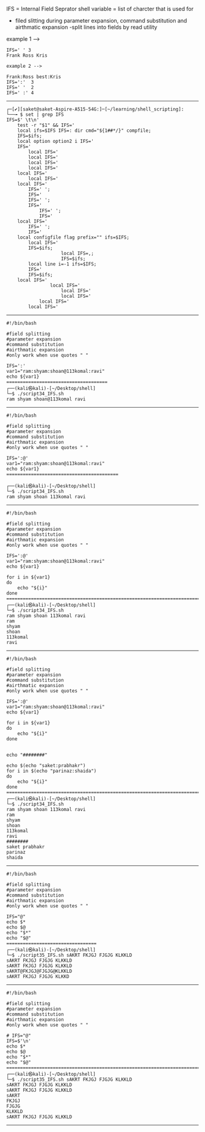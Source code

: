IFS = Internal Field Seprator
shell variable = list of charcter that is used for
- filed slitting during parameter expansion, command substitution and airthmatic expansion
-split lines into fields by read utility

example 1 -->
```
IFS=' ' 3
Frank Ross Kris

example 2 -->

Frank:Ross best:Kris
IFS=':'  3
IFS=' '  2
IFS=' :' 4
```
--------------------------------------------------------
```
┌─[✔][saket@saket-Aspire-A515-54G:]─[~/learning/shell_scripting]:
└──╼ $ set | grep IFS
IFS=$' \t\n'
    test -r "$1" && IFS='
    local ifs=$IFS IFS=: dir cmd="${1##*/}" compfile;
    IFS=$ifs;
    local option option2 i IFS=' 
    IFS=' 
        local IFS='
        local IFS='
        local IFS='
        local IFS='
    local IFS='
        local IFS='
    local IFS='
        IFS=' ';
        IFS='
        IFS=' ';
        IFS='
            IFS=' ';
            IFS='
    local IFS='
        IFS=' ';
        IFS='
    local configfile flag prefix="" ifs=$IFS;
        local IFS='
        IFS=$ifs;
                    local IFS=,;
                    IFS=$ifs;
        local line i=-1 ifs=$IFS;
        IFS='
        IFS=$ifs;
    local IFS=' 
                local IFS='
                    local IFS='
                    local IFS='
            local IFS='
        local IFS=' 
```
-------------------------------------------------------------

```
#!/bin/bash

#field splitting
#parameter expansion
#command substitution
#airthmatic expansion
#only work when use quotes " "

IFS=':'
var1="ram:shyam:shoan@113komal:ravi"
echo ${var1}
=====================================
┌──(kali㉿kali)-[~/Desktop/shell]
└─$ ./script34_IFS.sh                            
ram shyam shoan@113komal ravi
```
----------------------------------------------

```
#!/bin/bash

#field splitting
#parameter expansion
#command substitution
#airthmatic expansion
#only work when use quotes " "

IFS=':@'
var1="ram:shyam:shoan@113komal:ravi"
echo ${var1}
=========================================

┌──(kali㉿kali)-[~/Desktop/shell]
└─$ ./script34_IFS.sh
ram shyam shoan 113komal ravi
```
----------------------------------------
```
#!/bin/bash

#field splitting
#parameter expansion
#command substitution
#airthmatic expansion
#only work when use quotes " "

IFS=':@'
var1="ram:shyam:shoan@113komal:ravi"
echo ${var1}

for i in ${var1}
do
    echo "${i}"
done
================================================================================
┌──(kali㉿kali)-[~/Desktop/shell]
└─$ ./script34_IFS.sh       
ram shyam shoan 113komal ravi
ram
shyam
shoan
113komal
ravi
```
------------------------------------------
```
#!/bin/bash

#field splitting
#parameter expansion
#command substitution
#airthmatic expansion
#only work when use quotes " "

IFS=':@'
var1="ram:shyam:shoan@113komal:ravi"
echo ${var1}

for i in ${var1}
do
    echo "${i}"
done


echo "########"

echo $(echo "saket:prabhakr")
for i in $(echo "parinaz:shaida")
do
    echo "${i}"
done
=================================================================================
┌──(kali㉿kali)-[~/Desktop/shell]
└─$ ./script34_IFS.sh
ram shyam shoan 113komal ravi
ram
shyam
shoan
113komal
ravi
########
saket prabhakr
parinaz
shaida
```
--------------------------------------------
```
#!/bin/bash

#field splitting
#parameter expansion
#command substitution
#airthmatic expansion
#only work when use quotes " "

IFS="@"
echo $*
echo $@
echo "$*"
echo "$@"
=================================
┌──(kali㉿kali)-[~/Desktop/shell]
└─$ ./script35_IFS.sh sAKRT FKJGJ FJGJG KLKKLD
sAKRT FKJGJ FJGJG KLKKLD
sAKRT FKJGJ FJGJG KLKKLD
sAKRT@FKJGJ@FJGJG@KLKKLD
sAKRT FKJGJ FJGJG KLKKD
```
-------------------------------
```
#!/bin/bash

#field splitting
#parameter expansion
#command substitution
#airthmatic expansion
#only work when use quotes " "

# IFS="@"
IFS=$'\n'
echo $*
echo $@
echo "$*"
echo "$@"
===============================================================================
┌──(kali㉿kali)-[~/Desktop/shell]
└─$ ./script35_IFS.sh sAKRT FKJGJ FJGJG KLKKLD
sAKRT FKJGJ FJGJG KLKKLD
sAKRT FKJGJ FJGJG KLKKLD
sAKRT
FKJGJ
FJGJG
KLKKLD
sAKRT FKJGJ FJGJG KLKKLD
```
-------------------------------


